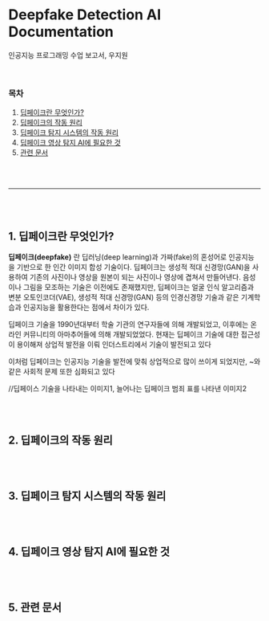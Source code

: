 # Deepfake Detection AI Documentation

인공지능 프로그래밍 수업 보고서, 우지원

<br>

### 목차
1. [딥페이크란 무엇인가?](#1-딥페이크란-무엇인가)
2. [딥페이크의 작동 원리](#2-딥페이크의-작동-원리)
3. [딥페이크 탐지 시스템의 작동 원리](#3-딥페이크-탐지-시스템의-작동-원리)
4. [딥페이크 영상 탐지 AI에 필요한 것](#4-딥페이크-영상-탐지-ai에-필요한-것)
5. [관련 문서](#5-관련-문서)

<br><br>

---

<br><br>

## 1. 딥페이크란 무엇인가?

__딥페이크(deepfake)__ 란 딥러닝(deep learning)과 가짜(fake)의 혼성어로 인공지능을 기반으로 한 인간 이미지 합성 기술이다. 
딥페이크는 생성적 적대 신경망(GAN)을 사용하여 기존의 사진이나 영상을 원본이 되는 사진이나 영상에 겹쳐서 만들어낸다.
음성이나 그림을 모조하는 기술은 이전에도 존재했지만, 딥페이크는 얼굴 인식 알고리즘과 변분 오토인코더(VAE), 생성적 적대 신경망(GAN) 
등의 인경신경망 기술과 같은 기계학습과 인공지능을 활용한다는 점에서 차이가 있다.

딥페이크 기술을 1990년대부터 학술 기관의 연구자들에 의해 개발되었고, 이후에는 온라인 커뮤니티의 아마추어들에 의해 개발되었었다.
현재는 딥페이크 기술에 대한 접근성이 용이해져 상업적 발전을 이뤄 인더스트리에서 기술이 발전되고 있다

이처럼 딥페이크는 인공지능 기술을 발전에 맞춰 상업적으로 많이 쓰이게 되었지만, ~와 같은 사회적 문제 또한 심화되고 있다

//딥페이스 기술을 나타내는 이미지1, 늘어나는 딥페이크 범죄 표를 나타낸 이미지2


<br><br>


## 2. 딥페이크의 작동 원리 


<br><br>


## 3. 딥페이크 탐지 시스템의 작동 원리


<br><br>


## 4. 딥페이크 영상 탐지 AI에 필요한 것


<br><br>

## 5. 관련 문서
